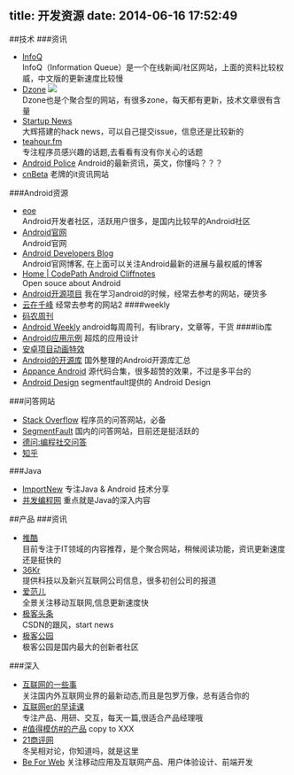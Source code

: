 title: 开发资源
date: 2014-06-16 17:52:49
---
##技术
###资讯
- [InfoQ](http://www.infoq.com/cn/)  
InfoQ（Information Queue）是一个在线新闻/社区网站，上面的资料比较权威，中文版的更新速度比较慢<br>
- [Dzone](http://www.dzone.com/links/index.html) 
![](http://www.dzone.com/links/themes/reader/images/dzlogo-tagline-small.gif)  
Dzone也是个聚合型的网站，有很多zone，每天都有更新，技术文章很有含量  
- [Startup News](http://news.dbanotes.net/)  
大辉搭建的hack news，可以自己提交issue，信息还是比较新的  
- [teahour.fm](http://teahour.fm/)  
专注程序员感兴趣的话题,去看看有没有你关心的话题  
- [Android Police](http://www.androidpolice.com/)
Android的最新资讯，英文，你懂吗？？？
- [cnBeta](http://cnbeta.com/)
老牌的it资讯网站

###Android资源
- [eoe](http://www.eoeandroid.com/)  
Android开发者社区，活跃用户很多，是国内比较早的Android社区<br>
- [Android官网](http://developer.android.com)  
Android官网  
- [Android Developers Blog](http://android-developers.blogspot.com/)  
Android官网博客, 在上面可以关注Android最新的进展与最权威的博客  
- [Home | CodePath Android Cliffnotes](http://guides.codepath.com/android)  
Open souce about Android
- [Android开源项目](http://www.trinea.cn/)
我在学习android的时候，经常去参考的网站，硬货多
- [云在千峰](http://blog.chengyunfeng.com/)
经常去参考的网站2
####weekly
- [码农周刊](http://weekly.manong.io/)
- [Android Weekly](http://androidweekly.net/)
android每周周刊，有library，文章等，干货
####lib库
- [Android应用示例](http://androidniceties.tumblr.com/)
  超炫的应用设计
- [安卓项目动画特效](http://www.23code.com/)
- [Android的开源库](http://android-arsenal.com/)
国外整理的Android开源库汇总
- [Appance Android](http://www.appance.com/category/android/)
源代码合集，很多超赞的效果，不过是多平台的
- [Android Design](http://mirrors.segmentfault.com/adchs/index.html)
segmentfault提供的 Android Design

###问答网站
- [Stack Overflow](http://stackoverflow.com/)
程序员的问答网站，必备
- [SegmentFault](http://segmentfault.com/)
国内的问答网站，目前还是挺活跃的
- [德问:编程社交问答](http://www.dewen.org/)  
- [知乎](http://www.zhihu.com/)

###Java
- [ImportNew](http://www.importnew.com/)
专注Java & Android 技术分享
- [并发编程网](http://ifeve.com/)
重点就是Java的深入内容

##产品
###资讯
- [推酷](http://www.tuicool.com/)  
目前专注于IT领域的内容推荐，是个聚合网站，稍候阅读功能，资讯更新速度还是挺快的  
- [36Kr](http://www.36kr.com/)  
提供科技以及新兴互联网公司信息，很多初创公司的报道  
- [爱范儿](http://www.ifanr.com/)  
全景关注移动互联网,信息更新速度快
- [极客头条](http://geek.csdn.net/)  
CSDN的跟风，start news
- [极客公园](http://www.geekpark.net/)  
极客公园是国内最大的创新者社区

###深入
- [互联网的一些事](http://www.yixieshi.com/)  
关注国内外互联网业界的最新动态,而且是包罗万像，总有适合你的
- [互联网er的早读课](http://zaodula.com/)  
专注产品、用研、交互，每天一篇,很适合产品经理哦  
- [#值得模仿#的产品](http://zhidemofang.com/)
copy to XXX 
- [21商评网](http://www.21cbr.com/)  
冬吴相对论，你知道吗，就是这里
- [Be For Web](http://beforweb.com/)
关注移动应用及互联网产品、用户体验设计、前端开发
